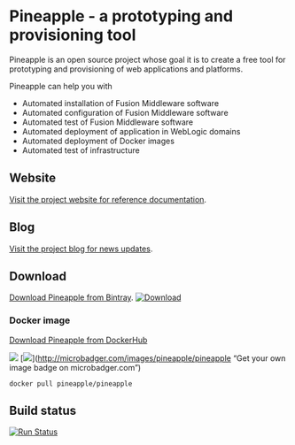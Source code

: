 Pineapple - a prototyping and provisioning tool
============================

Pineapple is an open source project whose goal it is to create a free tool for prototyping and provisioning of web applications and platforms.

Pineapple can help you with
* Automated installation of Fusion Middleware software
* Automated configuration of Fusion Middleware software
* Automated test of Fusion Middleware software
* Automated deployment of application in WebLogic domains
* Automated deployment of Docker images
* Automated test of infrastructure

## Website
[Visit the project website for reference documentation](https://athrane.github.io/pineapple/).

## Blog
[Visit the project blog for news updates](http://pineapplesoftware.blogspot.com/).

## Download

[Download Pineapple from Bintray](https://bintray.com/pineapple/maven/com.alpha.pineapple/). [ ![Download](https://api.bintray.com/packages/pineapple/maven/com.alpha.pineapple/images/download.svg) ](https://bintray.com/pineapple/maven/com.alpha.pineapple/_latestVersion)

### Docker image

[Download Pineapple from DockerHub](https://hub.docker.com/r/pineapple/pineapple/)

[![](https://images.microbadger.com/badges/version/pineapple/pineapple.svg)](https://microbadger.com/images/pineapple/pineapple "Get your own version badge on microbadger.com") [![](https://images.microbadger.com/badges/image/pineapple/pineapple.svg)](http://microbadger.com/images/pineapple/pineapple “Get your own image badge on microbadger.com”)

```
docker pull pineapple/pineapple
```

## Build status

[![Run Status](https://api.shippable.com/projects/587cc4c52f36a111000d1ba1/badge?branch=master)](https://app.shippable.com/github/athrane/pineapple)
